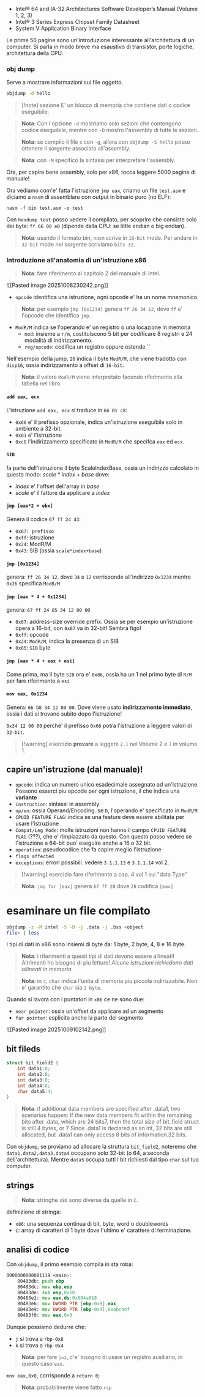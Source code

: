 * Intel® 64 and IA-32 Architectures Software Developer’s Manual (Volume 1, 2, 3)
* Intel® 3 Series Express Chipset Family Datasheet
* System V Application Binary Interface

Le prime 50 pagine sono un'introduzione interessante all'architettura di un computer. Si parla in modo breve ma esaustivo di transistor, porte logiche, architettura della CPU.
### obj dump
Serve a mostrare informazioni sui file oggetto.
```bash
objdump -d hello
```

> [!note] sezione
> E' un blocco di memoria che contiene dati o codice eseguibile.

> **Nota**: Con l'opzione `-d` mostriamo solo sezioni che contengono codice eseguibile, mentre con `-D` mostro l'assembly di tutte le sezioni.

> **Nota**: se compilo il file `c` con `-g`, allora con `objdump -S hello` posso ottenere il sorgente associato all'assembly.
> 

> **Nota**: con `-M` specifico la sintassi per interpretare l'assembly.


Ora, per capire bene assembly, solo per x86, tocca leggere 5000 pagine di manuale!

Ora vediamo com'e' fatta l'istruzione `jmp eax`, criamo un file `test.asm` e diciamo a `nasm` di assemblare con output in binario puro (no ELF):
```
nasm -f bin test.asm -o test
```

Con `hexdump test` posso vedere il compilato, per scoprire che consiste solo dei byte: `ff 66 00 e0` (dipende dalla CPU: se little endian o big endian).

> **Nota**: usando il formato bin, `nasm` scrive in `16-bit` mode. Per andare in `32-bit` mode nel sorgente scriviamo `bits 32`.

### Introduzione all'anatomia di un'istruzione x86
> **Nota**: fare riferimento al capitolo 2 del manuale di intel.

![[Pasted image 20251008230242.png]]
* `opcode` identifica una istruzione, ogni opcode e' ha un nome mnemonico.

> **Nota**: per esempio `jmp [0x1234]` genera `ff 26 34 12`, dove `ff` e' l'opcode che identifica `jmp`.

* `ModR/M` indica se l'operando e' un registro o una locazione in memoria
	* `mod`: insieme a `r/m`, costituiscono 5 bit per codificare 8 registri e 24 modalità di indirizzamento.
	* `reg/opcode`: codifica un registro oppure estende ``

Nell'esempio della jump, `26` indica il byte `ModR/M`, che viene tradotto con `disp16`, ossia indirizzamento a offset di `16-bit`.

> **Nota**: il valore `ModR/M` viene interpretato facendo riferimento alla tabella nel libro.

#### `add eax, ecx`
L'istruzione `add eax, ecx` si traduce in `66 01 c8`:
* `0x66` e' il prefisso opzionale, indica un'istruzione eseguibile solo in ambiente a 32-bit. 
* `0x01` e' l'istruzione 
* `0xc8` l'indirizzamento specificato in `ModR/M` che specifca `eax` ed `ecx`.

#### `SIB`
fa parte dell'istruzione il byte ScaleIndexBase, ossia un indirizzo calcolato in questo modo: $scale*index+base$ dove:
* $index$ e' l'offset dell'array in $base$
* $scale$ e' il fattore da applicare a $index$

#### `jmp [eax*2 + ebx]`
Genera il codice `67 ff 24 43`:
* `0x67: prefisso`
* `0xff`: istruzione
* `0x24`: ModR/M
* `0x43`: SIB (ossia `scale*index+base`)

#### `jmp [0x1234]`
genera: `ff 26 34 12`. dove `34` e `12` corrisponde all'indirizzo `0x1234` mentre `0x26` specifica `ModR/M`


#### `jmp [eax * 4 + 0x1234]`
genera: `67 ff 24 85 34 12 00 00`
* `0x67`: address-size override prefix. Ossia se per esempio un'istruzione opera a 16-bit, con `0x67` va in 32-bit! Sembra figo!
* `0xff`: opcode
* `0x24`: `ModR/M`, indica la presenza di un SIB
* `0x85`: `SIB` byte

#### `jmp [eax * 4 + eax + esi]`
Come prima, ma il byte `SIB` ora e' `0x86`, ossia ha un 1 nel primo byte  di `R/M` per fare riferimento a `esi`


#### `mov eax, 0x1234`
Genera: `66 b8 34 12 00 00`. Dove viene usato **indirizzamento immediato**, ossia i dati si trovano subito dopo l'istruzione!

`0x34 12 00 00` perche' il prefisso `0x66` potra l'istruzione a leggere valori di `32-bit`.


> [!warning] esercizio
> **provare** a leggere `2.1` nel Volume 2 e `7` in volume 1.

## capire un'istruzione (dal manuale)!
* `opcode`: indica un numero unico esadecimale assegnato ad un'istruzione. Possono esserci piu opcode per ogni istruzione, il che indica una **variante**
* `instruction`: sintassi in assembly
* `op/en`: ossia Operand/Encoding. se `D`, l'operando e' specificato in `ModR/M`
* `CPUID FEATURE FLAG`: indica se una feature deve essere abilitata per usare l'istruzione
* `Compat/Leg Mode`: molte istruzioni non hanno il campo `CPUID FEATURE FLAG` (???), che e' rimpiazzato da questo. Con questo posso vedere se l'istruzione a 64-bit puo' eseguire anche a 16 o 32 bit.
* `operation`: pseudocodice che fa capire meglio l'istruzione
* `flags affected`
* `exceptions`: errori possibili. vedere `3.1.1.13` e `3.1.1.14` vol 2.

> [!warning] esercizio
> fare riferimento a cap. 4 vol 1 sui "data Type"

> **Nota**: `jmp far [eax]` genera `67 ff 28` dove `28` codifica `[eax]`

# esaminare un file compilato
```bash
objdump -z -M intel -S -D -j .data -j .bss <object
file> | less
```

I tipi di dati in x86 sono insiemi di byte da: 1 byte, 2 byte, 4, 8 e 16 byte. 

> **Nota**: i riferimenti a questi tipi di dati devono essere allineati! Altrimenti ho bisogno di piu letture!
> *Alcune istruzioni richiedono dati allineati in memoria*.


> **Nota**: in `c`, `char` indica l'unita di memoria piu piccola indirizzabile. Non e' garantito che `char` sia `1 byte`.


Quando si lavora con i puntatori in `x86` ce ne sono due:
* `near pointer`: ossia un'offset da applicare ad un segmento
* `far pointer`: esplicito anche la parte del segmento

![[Pasted image 20251009102142.png]]


## bit fileds

```c
struct bit_field2 {
	int data1:8;
	int data2:8;
	int data3:8;
	int data4:8;
	char data5:4;
}
```

> **Nota**: if additional data members are specified after .data1, two scenarios happen: If the new data members fit within the remaining bits after .data, which are 24 bits7, then the total size of bit_field struct is still 4 bytes, or 7 Since .data1 is declared as an int, 32 bits are still allocated, but .data1 can only access 8 bits of information.32 bits.

Con `objdump`, se proviamo ad allocare la struttura `bit_field2`, noteremo che `data1,data2,data3,data4` occupano solo 32-bit (o 64, a seconda dell'architettura). 
Mentre `data5` occupa tutti i bit richiesti dal tipo `char` sul tuo computer.
## strings
> **Nota**: stringhe `x86` sono diverse da quelle in `C`.

definizione di stringa:
* `x86`: una sequenza continua di bit, byte, word o doublewords
* `C`: array di caratteri di 1 byte dove l'ultimo e' carattere di terminazione.

## analisi di codice
Con `objdump`, il primo esempio compila in sta roba:
```asm
0000000000001119 <main>:
	80483db: push ebp
	80483dc: mov ebp,esp
	80483de: sub esp,0x10
	80483e1: mov eax,ds:0x804a018
	80483e6: mov DWORD PTR [ebp-0x8],eax
	80483e9: mov DWORD PTR [ebp-0x4],0xabcdef
	80483f0: mov eax,0x0
```

Dunque possiamo dedurre che:
* `j` si trova a `rbp-0x8`
* `k` si trova a `rbp-0x4`

> **Nota**: per fare `j=i`, c'e' bisogno di usare un registro ausiliario, in questo caso `eax`.

`mov eax,0x0`, corrisponde a `return 0`;
> **Nota**: probabilmente viene fatto `rsp`
